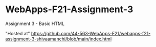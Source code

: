 # WebApps-F21-Assignment-3
Assignment 3 - Basic HTML

"Hosted at" https://github.com/44-563-WebApps-F21/webapps-f21-assignment-3-shivaamanchi/blob/main/index.html
